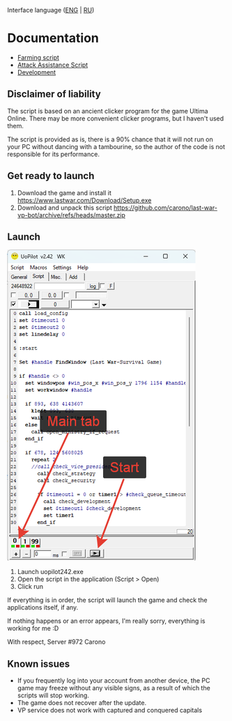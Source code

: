 Interface language ([ENG](https://github.com/carono/last-war-vp-bot ) | [RU](https://github.com/carono/last-war-vp-bot/blob/master/docs/ru/README.md))

# Documentation
- [Farming script](https://github.com/carono/last-war-vp-bot/blob/master/docs/ru/farming.md )
- [Attack Assistance Script](https://github.com/carono/last-war-vp-bot/blob/master/docs/ru/attack.md )
- [Development](https://github.com/carono/last-war-vp-bot/blob/master/docs/ru/develop.md )

## Disclaimer of liability
The script is based on an ancient clicker program for the game Ultima Online. There may be more convenient clicker programs, but I haven't used them.

The script is provided as is, there is a 90% chance that it will not run on your PC without dancing with a tambourine, so the author of the code is not responsible for its performance.


## Get ready to launch
1. Download the game and install it https://www.lastwar.com/Download/Setup.exe
2. Download and unpack this script https://github.com/carono/last-war-vp-bot/archive/refs/heads/master.zip

## Launch
![UOPilot](https://github.com/carono/last-war-vp-bot/blob/f20acd34993135de2ea5cdc4b19c9dcd3be0f2fd/img/uopilot.png)
1. Launch uopilot242.exe
2. Open the script in the application (Script > Open)
3. Click run

If everything is in order, the script will launch the game and check the applications itself, if any.

If nothing happens or an error appears, I'm really sorry, everything is working for me :D

With respect,
Server #972 Carono

## Known issues
* If you frequently log into your account from another device, the PC game may freeze without any visible signs, as a result of which the scripts will stop working.
* The game does not recover after the update.
* VP service does not work with captured and conquered capitals